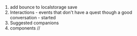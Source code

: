 1. add bounce to localstorage save
2. Interactions - events that don't have a quest though a good conversation - started
3. Suggested companions
4. components //
